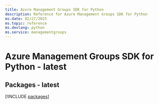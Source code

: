 ```yaml
---
title: Azure Management Groups SDK for Python
description: Reference for Azure Management Groups SDK for Python
ms.date: 02/27/2025
ms.topic: reference
ms.devlang: python
ms.service: managementgroups
---
```

# Azure Management Groups SDK for Python - latest
## Packages - latest
[!INCLUDE [packages](management-groups-index.md)]